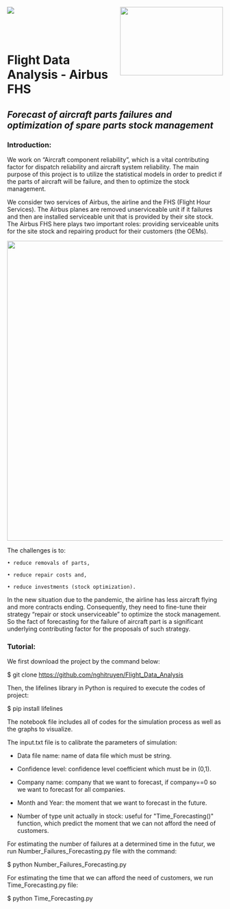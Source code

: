 <img align="left" src="http://www.math.univ-toulouse.fr/~besse/Wikistat/Images/Logo_INSAvilletoulouse-RVB.png"> <img align="right" width="240" height="160" src="https://github.com/nghitruyen/Flight_Data_Analysis/blob/main/images/logo-AirbusFHS.png">
<br />
<br />
<br />
<br />

# Flight Data Analysis - Airbus FHS

## *Forecast of aircraft parts failures and optimization of spare parts stock management*

### Introduction:

We work on “Aircraft component reliability”, which is a vital contributing factor for dispatch reliability and aircraft system reliability. The main purpose of this project is to utilize the statistical models in order to predict if the parts of aircraft will be failure, and then to optimize the stock management.

We consider two services of Airbus, the airline and the FHS (Flight Hour Services). The Airbus planes are removed unserviceable unit if it failures and then are installed serviceable unit that is provided by their site stock. The Airbus FHS here plays two important roles: providing serviceable units for the site stock and repairing product for their customers (the OEMs).

<p align="center">
  <img src="https://github.com/nghitruyen/Flight_Data_Analysis/blob/main/images/AirbusFHS_activities.png" width="700" />
</p>

The challenges is to:

    • reduce removals of parts,
    
    • reduce repair costs and,
    
    • reduce investments (stock optimization).
    
In the new situation due to the pandemic, the airline has less aircraft flying and more contracts ending. Consequently, they need to fine-tune their strategy “repair or stock unserviceable” to optimize the stock management. So the fact of forecasting for the failure of aircraft part is a significant underlying contributing factor for the proposals of such strategy. 

### Tutorial:

We first download the project by the command below:

$ git clone https://github.com/nghitruyen/Flight_Data_Analysis

Then, the lifelines library in Python is required to execute the codes of project:

$ pip install lifelines

The notebook file includes all of codes for the simulation process as well as the graphs to visualize.

The input.txt file is to calibrate the parameters of simulation:

- Data file name: name of data file which must be string.

- Confidence level: confidence level coefficient which must be in (0,1).

- Company name: company that we want to forecast, if company==0 so we want to forecast for all companies.

- Month and Year: the moment that we want to forecast in the future.

- Number of type unit actually in stock: useful for "Time_Forecasting()" function, which predict the moment that we can not afford the need of customers.

For estimating the number of failures at a determined time in the futur, we run Number_Failures_Forecasting.py file with the command:

$ python Number_Failures_Forecasting.py

For estimating the time that we can afford the need of customers, we run Time_Forecasting.py file:

$ python Time_Forecasting.py

